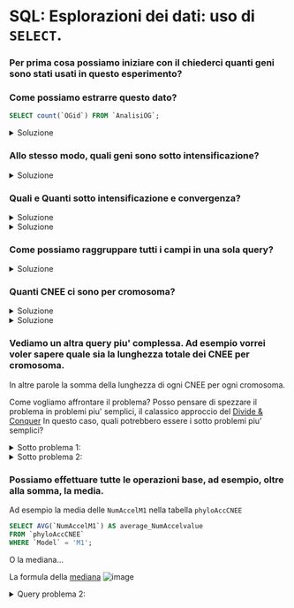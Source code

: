 # SQL: Esplorazioni dei dati: uso di `SELECT`.

### Per prima cosa possiamo iniziare con il chiederci quanti geni sono stati usati in questo esperimento?
### Come possiamo estrarre questo dato?

```sql
SELECT count(`OGid`) FROM `AnalisiOG`;
```

<details>
<summary>Soluzione</summary>
```
count(`OGid`)
2487
```
</details>

### Allo stesso modo, quali geni sono sotto intensificazione?
<details>
<summary>Soluzione</summary>
	
```sql
SELECT `OGid`
FROM `AnalisiOG`
WHERE `Intensified` = 1;
```
</details>

### Quali e Quanti sotto intensificazione e convergenza?
<details>
<summary>Soluzione</summary> 

```sql
SELECT `OGid` FROM `AnalisiOG`
WHERE `Intensified` = 1
AND `CSUBST` = 1;
```
</details>

<details>
<summary>Soluzione</summary> 

```sql
SELECT count(`OGid`) FROM `AnalisiOG`
WHERE `Intensified` = 1
AND `CSUBST` = 1;
```
</details> 

### Come possiamo raggruppare tutti i campi in una sola query?
<details>
<summary>Soluzione</summary> 

```sql
SELECT sum(`BUSTEDPH`) AS sum_BUSTED,
	sum(`Relaxed`) AS sum_Relaxed, 
	sum(`Intensified`) AS sum_Intensified,
	sum(`CSUBST`) AS sum_CSUBST
FROM `AnalisiOG`;
````
</details>


### Quanti CNEE ci sono per cromosoma?
<details>
<summary>Soluzione</summary>	

```sql
SELECT Chr, COUNT(*) AS chr_count FROM CNEEtable GROUP BY Chr ORDER BY chr_count DESC;
```
</details>


<details>
<summary>Soluzione</summary> 
	
```sql
SELECT COUNT(BUSTEDPH) AS BUSTEDPH_count FROM `AnalisiOG`;
```
</details>

### Vediamo un altra query piu' complessa. Ad esempio vorrei voler sapere quale sia la lunghezza totale dei CNEE per cromosoma.
In altre parole la somma della lunghezza di ogni CNEE per ogni cromosoma.

Come vogliamo affrontare il problema? Posso pensare di spezzare il problema in problemi piu' semplici, il calassico approccio del [Divide & Conquer](https://en.wikipedia.org/wiki/Divide-and-conquer_algorithm#:~:text=The%20divide%2Dand%2Dconquer%20paradigm,to%20solve%20the%20given%20problem.)
In questo caso, quali potrebbero essere i sotto problemi piu' semplici?

<details>
<summary>Sotto problema 1:</summary> 
Calcolare la lunghezza di ogni CNEE

<details>
<summary>Query problema 1:</summary> 

```sql
SELECT `Chr`, (End - Start + 1) AS lunghezza 
    FROM CNEEtable
```
</details>
</details>

<details>	
<summary>Sotto problema 2:</summary> 
Sommare i singoli valori raggruppando per cromosoma

<details>
<summary>Query problema 2:</summary> 

```sql
SELECT `Chr`, SUM(lunghezza)
FROM ()
GROUP BY `Chr`;
```

### Ovviamente non abbiamo una tabella gia' fatta per questa query, ma possiamo usare la query precedente come "tabella" di input.
Per fare questa ci serve trasformare la `SELECT` in un oggetto con la clausola `AS`.

```sql
SELECT `Chr`, SUM(lunghezza)
FROM (SELECT `Chr`, (End - Start + 1) AS lunghezza 
    FROM CNEEtable) AS subquery
GROUP BY `Chr`;
```
</details>
</details>

### Possiamo effettuare tutte le operazioni base, ad esempio, oltre alla somma, la media.
Ad esempio la media delle `NumAccelM1` nella tabella `phyloAccCNEE`

```sql
SELECT AVG(`NumAccelM1`) AS average_NumAccelvalue
FROM `phyloAccCNEE`
WHERE `Model` = 'M1';
```

O la mediana... 

La formula della [mediana](https://en.wikipedia.org/wiki/Median)
![image](https://github.com/francicco/SQLtutorials/assets/9006870/17f05f4d-b93a-4ce5-b4c7-5c350c98bd39)

<details>
<summary>	Query problema 2:</summary> 

```sql
SELECT AVG(median_value) AS median 
FROM (
    SELECT `NumAccelM1`, row_num, total_rows,
           CASE
               WHEN total_rows % 2 = 1 THEN `NumAccelM1`
               WHEN row_num IN ((total_rows + 1) / 2, (total_rows + 2) / 2) THEN `NumAccelM1`
               ELSE NULL
           END AS median_value
    FROM (
        SELECT `NumAccelM1`,
               ROW_NUMBER() OVER (ORDER BY `NumAccelM1`) AS row_num,
               COUNT(*) OVER () AS total_rows
        FROM `phyloAccCNEE`
        WHERE `Model` = 'M1'
    ) AS subquery
) AS med;
```



E la mediana

SELECT 
  'field_name' AS field_name,
  AVG(median_value) AS median_value
FROM (
  SELECT 
    field_name AS median_value
  FROM 
    (SELECT 
      field_name, 
      ROW_NUMBER() OVER (ORDER BY field_name) AS row_num,
      COUNT(*) OVER () AS total_rows
    FROM 
      your_table_name
    ORDER BY 
      field_name) AS sorted
  WHERE 
    row_num IN ((total_rows + 1) / 2, (total_rows + 2) / 2)
) AS med;



### - `SELECT` per l'uso di *Joins* e *Unions*

Il comando `SELECT` puo' anche essere usato per creare *join*: che aiutano a combinare i dati di più tabelle in base a una colonna correlata tra loro; e le *union*: che invece consentono di combinare i set di risultati di due o più istruzioni `SELECT`.
Entrambi sono fondamentali per sfruttare tutta la potenza delle query SQL.

![Group 7141 (1)](https://github.com/francicco/SQLtutorials/assets/9006870/261aaad4-63b9-4b58-9cc0-37da2a12f00e)

Tipologie di join:
- `INNER JOIN`: restituisce le righe quando c'è una corrispondenza in entrambe le tabelle.
- `LEFT JOIN`: restituisce tutte le righe della tabella di sinistra e le righe corrispondenti della tabella di destra.
- `RIGHT JOIN`: restituisce tutte le righe della tabella di destra e le righe corrispondenti della tabella di sinistra.
- `FULL JOIN`: restituisce tutte le righe quando c'è una corrispondenza in una delle tabelle.

Per illustrare i vari tipi JOIN in SQL, considera di voler estrarre tutti gli CNEE che appartengono alla mia lista di geni ortologhi.

#### `INNER JOIN`:
```sql
SELECT AnalisiOG.*, CNEEtable.*
FROM AnalisiOG 
INNER JOIN CNEEtable 
ON AnalisiOG.OGid = CNEEtable.OGid;
```

Possiamo inoltre *rinominare* le tabelle:

```sql
SELECT A.*, C.*
FROM AnalisiOG AS A
INNER JOIN CNEEtable AS C
ON A.OGid = C.OGid;
```
 ... Ed inserire una condizione con `WHERE`, e scegliere nel dettaglio quali campi selezionare
	
```sql
SELECT A.OGid, A.CSUBST, C.CNEEid
FROM AnalisiOG A
INNER JOIN CNEEtable C
ON A.OGid = C.OGid
WHERE A.CSUBST = 1;
```
	
#### `LEFT JOIN`:

```sql
SELECT A.*, C.*
FROM AnalisiOG A
LEFT JOIN CNEEtable C
ON A.OGid = C.OGid
WHERE A.Relaxed = 1
ORDER BY A.OGid;
```

E' abbastanza intuitivo vedere come il `LEFT JOIN` mostra anche i gruppi orthologhi che non hanno un corrispettivo nella tabella `CNEEtable`, cio' vuol dire che quel gene non presenta alcuna regione conservata nelle sue vicinanze.

Possimo usare questa informazione per cercare ad esempio quali sono gli OG che non hanno nessun CNEE nelle sue regioni regolatorie.
Uso la query precente per mostrare i campi `NULL`...

```sql
SELECT A.OGid, A.Relaxed, C.CNEEid
FROM AnalisiOG A
LEFT JOIN CNEEtable C ON A.OGid = C.OGid
WHERE A.Relaxed = 1
AND C.CNEEid IS NULL;
```

e contare gli OG con i campi `NULL`:
```sql
SELECT SUM(RelaxedNull) AS RelaxedNull
FROM (SELECT A.OGid, A.Relaxed AS RelaxedNull, C.CNEEid
FROM AnalisiOG A
LEFT JOIN CNEEtable C ON A.OGid = C.OGid
WHERE A.Relaxed = 1
AND C.CNEEid IS NULL) AS subquery;
```


#### `RIGHT JOIN`:
Se invece eseguiamo il `RIGHT JOIN`...

```sql
SELECT A.*, C.*
FROM AnalisiOG A
RIGHT JOIN CNEEtable C
ON A.OGid = C.OGid
WHERE A.Relaxed = 1
ORDER BY A.OGid;
```

... quanti match troviamo rispetto al `LEFT JOIN`?

<details>
<summary>Soluzione</summary> 

```sql
SELECT count(A.OGid)
FROM AnalisiOG A
RIGHT JOIN CNEEtable C
ON A.OGid = C.OGid
WHERE A.Relaxed = 1;
```
```sql
SELECT count(A.OGid)
FROM AnalisiOG A
LEFT JOIN CNEEtable C
ON A.OGid = C.OGid
WHERE A.Relaxed = 1;
```
</details>

#### `FULL JOIN`:
La `FULL JOIN` rappresenta l'unione dei due insiemi e in mySQL puo' essere ottenuta con il comando `UNION`

```sql
SELECT *
FROM AnalisiOG A
LEFT JOIN CNEEtable C ON A.OGid = C.OGid
UNION
SELECT *
FROM AnalisiOG A
RIGHT JOIN CNEEtable C ON A.OGid = C.OGid;
```

### - `IN` per l'uso `SELECT` all'interno di altre `SELECT`
la clausola `IN` viene utilizzata per specificare un elenco di valori per il confronto in una clausola WHERE. Consente di filtrare il set di risultati in base al fatto che un valore corrisponda a qualsiasi valore in un elenco specificato.

La clausola IN non è alternativa alla clausola `JOIN`; piuttosto, servono a scopi diversi.

- `JOIN` viene utilizzata per combinare righe di due o più tabelle in base a una colonna correlata tra di loro. Ti consente di recuperare dati correlati da più tabelle.
- la clausola `IN`, invece viene utilizzata per filtrare il set di risultati in base al fatto che un valore corrisponda a qualsiasi valore in un elenco specificato. Viene in genere utilizzato nella clausola `WHERE` per filtrare le righe in base a un elenco di valori specifici.

Sebbene sia JOIN che IN possano essere utilizzati per filtrare i dati, funzionano in modo diverso e vengono utilizzati per scopi diversi:

`JOIN` viene utilizzato per recuperare dati da tabelle correlate combinando righe.
`IN` viene utilizzato per filtrare le righe in base a un elenco specifico di valori.
In alcuni casi, potresti utilizzare sia JOIN che IN insieme per eseguire query più complesse, ad esempio unendo tabelle e quindi filtrando il risultato utilizzando la clausola IN. Ma non sono intercambiabili e il loro utilizzo dipende dai requisiti specifici della tua query.

Vediamo un esempio:

Mettima il caso io voglia estrarre tutti i CNEE che sono presenti nel set di geni che sono sotto intensificazione (`Intensified = 1`) e abbiamo evidenza di convergenza (`CSUBST = 1`). Con il `JOIN` ptrei eseguire un comando di questo tipo:

```sql
SELECT C.*
FROM CNEEtable C
JOIN AnalisiOG A ON C.OGid = A.OGid
WHERE A.Intensified = 1
AND A.CSUBST = 1;
```

Con la clausola `IN` invece, per prima cosa estraggo tutti gli OG che presentano le due condizioni, semplice `SELECT`

<details>
<summary>Soluzione</summary> 

```sql
SELECT `OGid`
FROM `AnalisiOG`
WHERE `Intensified` = 1
AND `CSUBST` = 1;
```
</details>

Ora, senza usare `JOIN` ma usando `WHERE` e `IN`. Creo una condizione per cui verifico se gli `OGid` della tabella `CNEEtable` sono nella `SELECT` (`IN`) che ho creato:

```sql
SELECT C.*
FROM `CNEEtable` C
WHERE `OGid` IN (SELECT `OGid` FROM `AnalisiOG`
		WHERE `Intensified` = 1
		AND `CSUBST` = 1);
```

Allo stesso modo, posso creare una lista di questi `OGid` ed estrarre i risutati della tabella `phyloAccCNEE`? 
<details>
<summary>Soluzione A</summary> 
	
```sql
SELECT * FROM `phyloAccCNEE`
WHERE `CNEEid` IN (SELECT `CNEEid` FROM `CNEEtable`
                    WHERE `OGid` IN (SELECT `OGid` FROM `AnalisiOG`
                                        WHERE `Intensified` = 1
                                        AND `CSUBST` = 1));
```
</details>

<details>
<summary>Soluzione B</summary> 
	
```sql
SELECT * FROM `phyloAccCNEE`
WHERE `CNEEid` IN (SELECT SUBSTRING_INDEX(`CNEEid`, '.', 1) AS `id`
			FROM `CNEEtable`
			WHERE `OGid` IN (SELECT `OGid` FROM `AnalisiOG`
						WHERE `Intensified` = 1));
						AND `CSUBST` = 1));
```
</details>

E ad esempio contare la frequenza per i modelli `M0`, `M1` e `M2` per i miei risultati sui geni. 
<details>
<summary>Soluzione</summary> 
	
```sql
SELECT p.Model, count(*) FROM `phyloAccCNEE` p
WHERE `CNEEid` IN (SELECT SUBSTRING_INDEX(`CNEEid`, '.', 1) AS `id`
					FROM `CNEEtable`
					WHERE `OGid` IN (SELECT `OGid` FROM `AnalisiOG`
							WHERE `Intensified` = 1
							AND `CSUBST` = 1))
GROUP BY p.`Model`;
```
</details>

### - L'uso `SELECT` per creare nuove tabelle organizzare diversamente i dati.
Mettiamo il caso che io voglia estrarre ed organizzare i dati che ho strutturato in certo modo in un altro che io reputo piu' snello, magari per una normalizzazione.
Posso utilizzare il comando `SELECT` per creare una nuova tabella.

La tabella `phyloAccCNEE` ad esempio contiene dati ridondanti poco utili in questo momento. Nella tabella sono elencati tutti i valori per i rate di accelerazione e conservazione per i tre modelli ma solo uno di questi set di valori sono corrispondenti al *best fit*.
Quello che possiamo decidere di fare e' creare una nuova tabella in cui sono elencati solo i valori per il *best fit model*.

Per prima cosa pensiamo a creare la nostra `SELECT` selezionando i campi appropriati per il `best model` `M1`:

<details>
<summary>Soluzione</summary> 

```sql
SELECT `CNEEid`,`GeneName`,`Model`,`logbf1`,`logbf2`,`logbf3`,`conservedRateM1` AS `conservedRate`,`accelRateM1` AS `accelRate`,`NumAccelM1` AS `NumAccel`
FROM `phyloAccCNEE`
WHERE `Model` = 'M1';
```
</details>

Ora usiamo la queri per creare e inserire i dati all'interno di una nuova tabella `phyloAccCNEE_New`

<details>
<summary>Soluzione</summary> 

```sql
CREATE TABLE `phyloAccCNEE_New` AS
SELECT `CNEEid`,`GeneName`,`Model`,`logbf1`,`logbf2`,`logbf3`,`conservedRateM1` AS `conservedRate`,`accelRateM1` AS `accelRate`,`NumAccelM1` AS `NumAccel`
FROM `phyloAccCNEE`
WHERE `Model` = 'M1';
```
</details>

Ecco una nuova tabella con i dati relativi ai CNEE con best model `M1`

Facciamo lo stesso per `M2`, ma invece di creare una nuova tabella inseriamo i nuovi dati delle tabella appena creata:

<details>
<summary>Soluzione</summary> 

```sql
INSERT INTO `phyloAccCNEE_New`
SELECT `CNEEid`,`GeneName`,`Model`,`logbf1`,`logbf2`,`logbf3`,`conservedRateM2` AS `conservedRate`,`accelRateM2` AS `accelRate`,`NumAccelM2` AS `NumAccel`
FROM `phyloAccCNEE`
WHERE `Model` = 'M2';
```
</details>

E ora per `M0`, ma facendo attenzione al campo `NumAccelM*`, esiste relativo a `M0`? Con cosa possiamo sostiturilo?

<details>
<summary>Soluzione</summary> 

```sql
INSERT INTO `phyloAccCNEE_New`
SELECT `CNEEid`,`GeneName`,`Model`,`logbf1`,`logbf2`,`logbf3`,`conservedRateM2` AS `conservedRate`,`accelRateM2` AS `accelRate`, 0 AS `NumAccel`
FROM `phyloAccCNEE`
WHERE `Model` = 'M0';
```
</details>




Voglio creare una nuova tabella da valori ridondanti di un'altra e sostituire questi valori con nuovi id creati al momento della creazione della nuova tabella

CREATE TABLE new_table (
    new_id INT AUTO_INCREMENT PRIMARY KEY,
    distinct_value VARCHAR(255) -- Adjust the data type as per your needs
);

INSERT INTO new_table (distinct_value)
SELECT DISTINCT redundant_value_column
FROM your_original_table;

Update sulla tabella originale

UPDATE your_original_table AS t
INNER JOIN new_table AS nt ON t.redundant_value_column = nt.distinct_value
SET t.new_id_column = nt.new_id;

Questo per usare una nuovo campo

ALTER TABLE your_original_table
ADD COLUMN new_id_column INT; -- Adjust the data type as per your needs

UPDATE your_original_table AS t
INNER JOIN new_table AS nt ON t.redundant_value_column = nt.distinct_value
SET t.new_id_column = nt.new_id;
